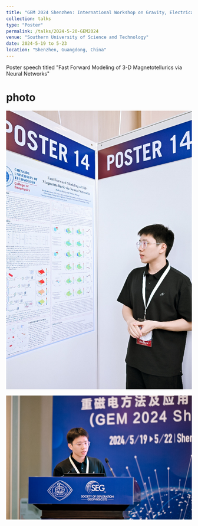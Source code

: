 ```yaml
---
title: "GEM 2024 Shenzhen: International Workshop on Gravity, Electrical, and Magnetic Methods and Their Applications"
collection: talks
type: "Poster"
permalink: /talks/2024-5-20-GEM2024
venue: "Southern University of Science and Technology"
date: 2024-5-19 to 5-23
location: "Shenzhen, Guangdong, China"
---
```


Poster speech titled "Fast Forward Modeling of 3-D Magnetotellurics via Neural Networks"

# photo
![现场照片1](../images/talk/1.jpg)

![现场照片2](../images/talk/2.jpg)